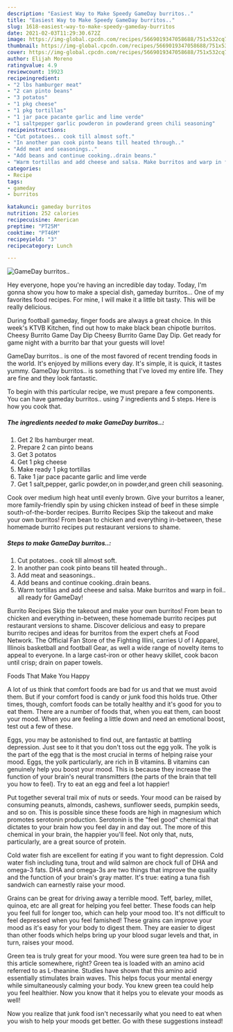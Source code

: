 ```yaml
---
description: "Easiest Way to Make Speedy GameDay burritos.."
title: "Easiest Way to Make Speedy GameDay burritos.."
slug: 1618-easiest-way-to-make-speedy-gameday-burritos
date: 2021-02-03T11:29:30.672Z
image: https://img-global.cpcdn.com/recipes/5669019347058688/751x532cq70/gameday-burritos-recipe-main-photo.jpg
thumbnail: https://img-global.cpcdn.com/recipes/5669019347058688/751x532cq70/gameday-burritos-recipe-main-photo.jpg
cover: https://img-global.cpcdn.com/recipes/5669019347058688/751x532cq70/gameday-burritos-recipe-main-photo.jpg
author: Elijah Moreno
ratingvalue: 4.9
reviewcount: 19923
recipeingredient:
- "2 lbs hamburger meat"
- "2 can pinto beans"
- "3 potatos"
- "1 pkg cheese"
- "1 pkg tortillas"
- "1 jar pace pacante garlic and lime verde"
- "1 saltpepper garlic powderon in powderand green chili seasoning"
recipeinstructions:
- "Cut potatoes.. cook till almost soft."
- "In another pan cook pinto beans till heated through.."
- "Add meat and seasonings.."
- "Add beans and continue cooking..drain beans."
- "Warm tortillas and add cheese and salsa. Make burritos and warp in foil.. all ready for GameDay!"
categories:
- Recipe
tags:
- gameday
- burritos

katakunci: gameday burritos 
nutrition: 252 calories
recipecuisine: American
preptime: "PT25M"
cooktime: "PT46M"
recipeyield: "3"
recipecategory: Lunch

---
```



![GameDay burritos..](https://img-global.cpcdn.com/recipes/5669019347058688/751x532cq70/gameday-burritos-recipe-main-photo.jpg)

Hey everyone, hope you're having an incredible day today. Today, I'm gonna show you how to make a special dish, gameday burritos... One of my favorites food recipes. For mine, I will make it a little bit tasty. This will be really delicious.

During football gameday, finger foods are always a great choice. In this week&#39;s KTVB Kitchen, find out how to make black bean chipotle burritos. Cheesy Burrito Game Day Dip Cheesy Burrito Game Day Dip. Get ready for game night with a burrito bar that your guests will love!

GameDay burritos.. is one of the most favored of recent trending foods in the world. It's enjoyed by millions every day. It's simple, it is quick, it tastes yummy. GameDay burritos.. is something that I've loved my entire life. They are fine and they look fantastic.


To begin with this particular recipe, we must prepare a few components. You can have gameday burritos.. using 7 ingredients and 5 steps. Here is how you cook that.

<!--inarticleads1-->

##### The ingredients needed to make GameDay burritos..:

1. Get 2 lbs hamburger meat.
1. Prepare 2 can pinto beans
1. Get 3 potatos
1. Get 1 pkg cheese
1. Make ready 1 pkg tortillas
1. Take 1 jar pace pacante garlic and lime verde
1. Get 1 salt,pepper, garlic powder,on in powder,and green chili seasoning.


Cook over medium high heat until evenly brown. Give your burritos a leaner, more family-friendly spin by using chicken instead of beef in these simple south-of-the-border recipes. Burrito Recipes Skip the takeout and make your own burritos! From bean to chicken and everything in-between, these homemade burrito recipes put restaurant versions to shame. 

<!--inarticleads2-->

##### Steps to make GameDay burritos..:

1. Cut potatoes.. cook till almost soft.
1. In another pan cook pinto beans till heated through..
1. Add meat and seasonings..
1. Add beans and continue cooking..drain beans.
1. Warm tortillas and add cheese and salsa. Make burritos and warp in foil.. all ready for GameDay!


Burrito Recipes Skip the takeout and make your own burritos! From bean to chicken and everything in-between, these homemade burrito recipes put restaurant versions to shame. Discover delicious and easy to prepare burrito recipes and ideas for burritos from the expert chefs at Food Network. The Official Fan Store of the Fighting Illini, carries U of I Apparel, Illinois basketball and football Gear, as well a wide range of novelty items to appeal to everyone. In a large cast-iron or other heavy skillet, cook bacon until crisp; drain on paper towels. 

Foods That Make You Happy


A lot of us think that comfort foods are bad for us and that we must avoid them. But if your comfort food is candy or junk food this holds true. Other times, though, comfort foods can be totally healthy and it's good for you to eat them. There are a number of foods that, when you eat them, can boost your mood. When you are feeling a little down and need an emotional boost, test out a few of these.

Eggs, you may be astonished to find out, are fantastic at battling depression. Just see to it that you don't toss out the egg yolk. The yolk is the part of the egg that is the most crucial in terms of helping raise your mood. Eggs, the yolk particularly, are rich in B vitamins. B vitamins can genuinely help you boost your mood. This is because they increase the function of your brain's neural transmitters (the parts of the brain that tell you how to feel). Try to eat an egg and feel a lot happier!

Put together several trail mix of nuts or seeds. Your mood can be raised by consuming peanuts, almonds, cashews, sunflower seeds, pumpkin seeds, and so on. This is possible since these foods are high in magnesium which promotes serotonin production. Serotonin is the "feel good" chemical that dictates to your brain how you feel day in and day out. The more of this chemical in your brain, the happier you'll feel. Not only that, nuts, particularly, are a great source of protein.

Cold water fish are excellent for eating if you want to fight depression. Cold water fish including tuna, trout and wild salmon are chock full of DHA and omega-3 fats. DHA and omega-3s are two things that improve the quality and the function of your brain's gray matter. It's true: eating a tuna fish sandwich can earnestly raise your mood. 

Grains can be great for driving away a terrible mood. Teff, barley, millet, quinoa, etc are all great for helping you feel better. These foods can help you feel full for longer too, which can help your mood too. It's not difficult to feel depressed when you feel famished! These grains can improve your mood as it's easy for your body to digest them. They are easier to digest than other foods which helps bring up your blood sugar levels and that, in turn, raises your mood.

Green tea is truly great for your mood. You were sure green tea had to be in this article somewhere, right? Green tea is loaded with an amino acid referred to as L-theanine. Studies have shown that this amino acid essentially stimulates brain waves. This helps focus your mental energy while simultaneously calming your body. You knew green tea could help you feel healthier. Now you know that it helps you to elevate your moods as well!

Now you realize that junk food isn't necessarily what you need to eat when you wish to help your moods get better. Go  with  these suggestions  instead!

